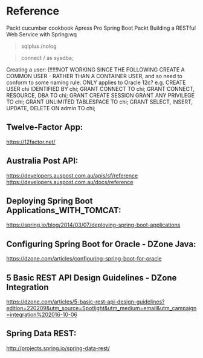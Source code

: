 # Reference
Packt cucumber cookbook
Apress Pro Spring Boot
Packt Building a RESTful Web Service with Spring:wq



>sqlplus /nolog

>connect / as sysdba;

Creating a user: (!!!!!NOT WORKING SINCE THE FOLLOWING CREATE A COMMON USER - RATHER THAN A CONTAINER USER, and 
so need to conform to some naming rule. ONLY applies to Oracle 12c?
e.g. 
CREATE USER chi IDENTIFIED BY chi;
GRANT CONNECT TO chi;
GRANT CONNECT, RESOURCE, DBA TO chi;
GRANT CREATE SESSION 
GRANT ANY PRIVILEGE TO chi;
GRANT UNLIMITED TABLESPACE TO chi;
GRANT SELECT, INSERT, UPDATE, DELETE ON admin TO chi;

Twelve-Factor App:
-------------------
https://12factor.net/

Australia Post API:
-------------------
https://developers.auspost.com.au/apis/sf/reference
https://developers.auspost.com.au/docs/reference


Deploying Spring Boot Applications_WITH_TOMCAT:
-----------------------------------------------
https://spring.io/blog/2014/03/07/deploying-spring-boot-applications

Configuring Spring Boot for Oracle - DZone Java:
-------------------------------------------------
https://dzone.com/articles/configuring-spring-boot-for-oracle

5 Basic REST API Design Guidelines - DZone Integration
-------------------------------------------------------
https://dzone.com/articles/5-basic-rest-api-design-guidelines?edition=220209&utm_source=Spotlight&utm_medium=email&utm_campaign=integration%202016-10-06


Spring Data REST:
-----------------
http://projects.spring.io/spring-data-rest/




